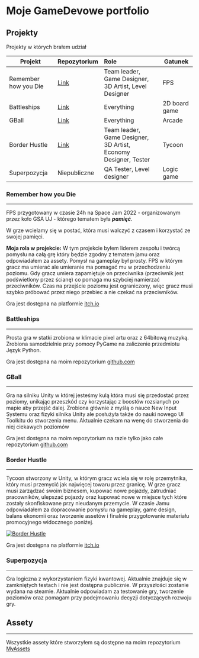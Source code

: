 # Moje GameDevowe portfolio
## Projekty
Projekty w których brałem udział

| Projekt	 	           | Repozytorium                                                             | Role                                                            | Gatunek       |
|----------------------|--------------------------------------------------------------------------|:----------------------------------------------------------------|---------------|
| Remember how you Die | [Link](https://github.com/Kimel-PK/Remember_How_You_Die_SpaceJam2022)    | Team leader, Game Designer, 3D Artist, Level Designer           | FPS           |
| Battleships          | [Link](https://github.com/Tymiec/Battleships)                            | Everything                                                      | 2D board game |
| GBall                | [Link](https://github.com/Tymiec/GBall)                                  | Everything                                                      | Arcade        |
| Border Hustle        | [Link](https://github.com/OldLord-dev/Border-Hustle/tree/space-jam-2023) | Team leader, Game Designer, 3D Artist, Economy Designer, Tester | Tycoon        |
| Superpozycja         | Niepubliczne                                                             | QA Tester, Level designer                                       | Logic game    |

### Remember how you Die
_________________

FPS przygotowany w czasie 24h na Space Jam 2022 - organizowanym przez koło GSA UJ - którego tematem była **_pamięć_**.

W grze wcielamy się w postać, która musi walczyć z czasem i korzystać ze swojej pamięci.

**Moja rola w projekcie:**
W tym projekcie byłem liderem zespołu i twórcą pomysłu na całą grę który będzie zgodny z tematem jamu oraz odpowiadałem za assety.
Pomysł na gameplay był prosty. FPS w którym gracz ma umierać ale umieranie ma pomagać mu w przechodzeniu poziomu. 
Gdy gracz umiera zapamiętuje on przeciwnika (przeciwnik jest podświetlony przez ścianę) co pomaga mu szybciej namierzać przeciwników.
Czas na przejście poziomu jest ograniczony, więc gracz musi szybko próbować przez niego przebiec a nie czekać na przeciwników.


Gra jest dostępna na platformie [itch.io](https://tymiec1337.itch.io/remember-how-you-die)


### Battleships
_________________
Prosta gra w statki zrobiona w klimacie pixel artu oraz z 64bitową muzyką. 
Zrobiona samodzielnie przy pomocy PyGame na zaliczenie przedmiotu Język Python.



Gra jest dostępna na moim repozytorium [github.com](https://github.com/Tymiec/Battleships/releases/tag/v0.9.1)

### GBall
_________________
Gra na silniku Unity w której jesteśmy kulą która musi się przedostać przez poziomy, unikając przeszkód czy korzystając z boostów rozsianych po mapie aby przejść dalej.
Zrobiona głównie z myślą o nauce New Input Systemu oraz fizyki silnika Unity ale posłużyła także do nauki nowego UI Toolkitu do stworzenia menu.
Aktualnie czekam na wenę do stworzenia do niej ciekawych poziomów

Gra jest dostępna na moim repozytorium na razie tylko jako całe repozytorium [github.com](https://github.com/Tymiec/GBall)

### Border Hustle
_________________
Tycoon stworzony w Unity, w którym gracz wciela się w rolę przemytnika, który musi przemycić jak najwięcej towaru przez granicę.
W grze gracz musi zarządzać swoim biznesem, kupować nowe pojazdy, zatrudniać pracowników, ulepszać pojazdy oraz kupować nowe w miejsce tych które zostały skonfiskowane przy nieudanym przemycie.
W czasie Jamu odpowiadałem za dopracowanie pomysłu na gameplay, game design, balans ekonomii oraz tworzenie assetów i finalnie przygotowanie materiału promocyjnego widocznego poniżej.

[![Border Hustle](https://img.youtube.com/vi/mDIgnPSH58s/0.jpg)](https://www.youtube.com/watch?v=mDIgnPSH58s)

Gra jest dostępna na platformie [itch.io](https://kimel.itch.io/border-hustle)

### Superpozycja
_________________

Gra logiczna z wykorzystaniem fizyki kwantowej. Aktualnie znajduje się w zamkniętych testach i nie jest dostępna publicznie. W przyszłości zostanie wydana na steamie.
Aktualnie odpowiadam za testowanie gry, tworzenie poziomów oraz pomagam przy podejmowaniu decyzji dotyczących rozwoju gry.

## Assety
_________________
Wszystkie assety które stworzyłem są dostępne na moim repozytorium 
[MyAssets](https://github.com/Tymiec/MyAssets)